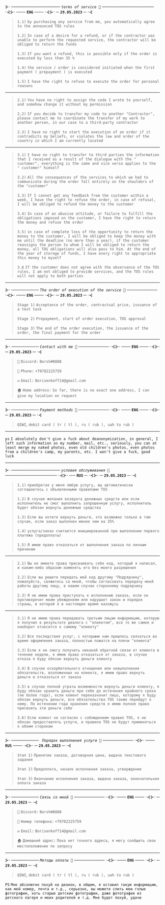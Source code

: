 ⊱⋅ ──────────────── *`terms of service 📒`* ───────────────── ⋅⊰⊱⋅ ─── **`ENG`** ─── ⋅⊰⊱⋅ ─ **`29.05.2023`** ─ ⋅⊰

> `1.1)` `by purchasing any service from me, you automatically agree to the announced TOS rules`
> 
> `1.2)` `In case of a desire for a refund, or if the contractor was unable to perform the requested service, the contractor will be obliged to return the funds`
> 
> `1.3)` `If you want a refund, this is possible only if the order is executed by less than 35 %`
> 
> `1.4)` `the service / order is considered initiated when the first payment ( prepayment ) is executed`
>
> `1.5)` `I have the right to refuse to execute the order for personal reasons`

---

> `2.1)` `You have no right to assign the code I wrote to yourself, and somehow change it without my permission`
>
> `2.2)` `If you decide to transfer my code to another "Contractor", please contact me to coordinate the transfer of my work to another person, in our case to a third-party contractor`
>
> `2.3)` `I have no right to start the execution of an order if it contradicts my beliefs, or violates the law and order of the country in which I am currently located`

---

> `3.1)` `I have no right to transfer to third parties the information that I received as a result of the dialogue with the " customer", everything is the same and vice versa applies to the " customer" himself`
>
> `3.2)` `All the consequences of the services to which we had to communicate during the order fall entirely on the shoulders of the "customer"`
>
> `3.3)` `If I cannot get any feedback from the customer within a week, I have the right to refuse the order, in case of refusal, I will be obliged to refund the money to the customer`
>
> `3.4)` `In case of an abusive attitude, or failure to fulfill the obligations imposed on the customer, I have the right to return the money and refuse the order`
>
> `3.5)` `in case of complete loss of the opportunity to return the money to the customer, I will be obliged to keep the money with me until the deadline (no more than a year), if the customer reassigns the person to whom I will be obliged to return the money, all TOS obligations will also pass to him. At the end of the year of storage of funds, I have every right to appropriate this money to myself`
>
> `3.6` `If the customer does not agree with the observance of the TOS rules, I am not obliged to provide services, and the TOS rules will not apply to both parties`

---

⊱⋅ ───────── *`The order of execution of the service 📗`* ────────── ⋅⊰⊱⋅ ─── **`ENG`** ─── ⋅⊰⊱⋅ ─ **`29.05.2023`** ─ ⋅⊰

> `Stage 1)` `Acceptance of the order, contractual price, issuance of a text task`
>
> `Stage 2)` `Prepayment, start of order execution, TOS approval`
>
> `Stage 3)` `The end of the order execution, the issuance of the order, the final payment for the order`

---

⊱⋅ ───────── *`Contact with me 📓`* ────────── ⋅⊰⊱⋅ ─── **`ENG`** ─── ⋅⊰⊱⋅ ─ **`29.05.2023`** ─ ⋅⊰

> `🔮` `Discord:` `Borsh#8888`
>
> `📱` `Phone:` `+79782225759`
>
> `✉️` `Email:` `Borisenkoff14@gmail.com`
>
> `🏠` `Home address:` `So far, there is no exact one address, I can give my location on request`

---

⊱⋅ ───────── *`Payment methods 📙`* ────────── ⋅⊰⊱⋅ ─── **`ENG`** ─── ⋅⊰⊱⋅ ─ **`29.05.2023`** ─ ⋅⊰
> `QIWI`, `debit card ( tr ( tl ), ru ( rub ), uah to rub )`

---

`ps` `I absolutely don't give a fuck about deanonymization, in general, I left such information as my number, mail, etc., seriously, you can at least merge my naked photos, even old children's photos, even photos from a children's camp, my parents, etc. I won't give a fuck, good luck`

---

⊱⋅ ──────────────── *`условия обслуживания 📒`* ───────────────── ⋅⊰⊱⋅ ── **`RUS`** ─ ⋅⊰⊱⋅ ─ **`29.05.2023`** ─ ⋅⊰

> `1.1)` `приобретая у меня любую услугу, вы автоматически соглашаетесь с объявленными правилами TOS`
> 
> `1.2)` `В случае желания возврата денежных средств или если исполнитель не смог выполнить запрошенную услугу, исполнитель будет обязан вернуть денежные средства`
> 
> `1.3)` `Если вы хотите вернуть деньги, это возможно только в том случае, если заказ выполнен менее чем на 35%`
> 
> `1.4)` `услуга/заказ считается инициированной при выполнении первого платежа (предоплаты)`
>
> `1.5)` `Я имею право отказаться от выполнения заказа по личным причинам`

---

> `2.1)` `Вы не имеете права присваивать себе код, который я написал, и каким-либо образом изменять его без моего разрешения`
>
> `2.2)` `Если вы решите передать мой код другому "Подрядчику", пожалуйста, свяжитесь со мной, чтобы согласовать передачу моей работы другому лицу, в нашем случае стороннему подрядчику`
>
> `2.3)` `Я не имею права приступать к исполнению заказа, если он противоречит моим убеждениям или нарушает закон и порядок страны, в которой я в настоящее время нахожусь`

---

> `3.1)` `Я не имею права передавать третьим лицам информацию, которую я получил в результате диалога с "клиентом", все то же самое и наоборот относится к самому "клиенту"`
>
> `3.2)` `Все последствия услуг, с которыми нам пришлось связаться во время оформления заказа, полностью ложатся на плечи "клиента"`
>
> `3.3)` `Если я не смогу получить никакой обратной связи от клиента в течение недели, я имею право отказаться от заказа, в случае отказа я буду обязан вернуть деньги клиенту`
>
> `3.4)` `В случае оскорбительного отношения или невыполнения обязательств, возложенных на клиента, я имею право вернуть деньги и отказаться от заказа`
>
> `3.5)` `в случае полной утраты возможности вернуть деньги клиенту, я буду обязан хранить деньги при себе до истечения крайнего срока (не более года), если клиент переназначит лицо, которому я буду обязан вернуть деньги, все обязательства TOS также перейдут к нему. По истечении года хранения средств я имею полное право присвоить эти деньги себе`
>
> `3.6)` `Если клиент не согласен с соблюдением правил TOS, я не обязан предоставлять услуги, и правила TOS не будут применяться к обеим сторонам`

---

⊱⋅ ───────── *` Порядок выполнения услуги 📗`* ────────── ⋅⊰⊱⋅ ─── **`RUS`** ─── ⋅⊰⊱⋅ ─ **`29.05.2023`** ─ ⋅⊰

> `Этап 1)` `Принятие заказа, договорная цена, выдача текстового задания`
>
> `Этап 2)` `Предоплата, начало исполнения заказа, утверждение`
>
> `Этап 3)` `Окончание исполнения заказа, выдача заказа, окончательная оплата заказа`

---

⊱⋅ ───────── *`Связь со мной 📓`* ────────── ⋅⊰⊱⋅ ─── **`ENG`** ─── ⋅⊰⊱⋅ ─ **`29.05.2023`** ─ ⋅⊰

> `🔮` `Discord:` `Borsh#8888`
>
> `📱` `Номер телефона:` `+79782225759`
>
> `✉️` `Email:` `Borisenkoff14@gmail.com`
>
> `🏠` `Домашний адрес:` `Пока нет точного адреса, я могу сообщить свое местоположение по запросу`

---

⊱⋅ ───────── *`Методы оплаты 📙`* ────────── ⋅⊰⊱⋅ ─── **`ENG`** ─── ⋅⊰⊱⋅ ─ **`29.05.2023`** ─ ⋅⊰
> `QIWI`, `debit card ( tr ( tl ), ru ( rub ), uah to rub )`

`PS` `Мне абсолютно похуй на деанон, в общем, я оставил такую информацию, как мой номер, почта и т.д., серьезно, вы можете слить мои голые фотографии, хоть старые детские фотографии, даже фотографии из детского лагеря и моих родителей и т.д. Мне будет похуй, удачи`

